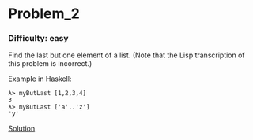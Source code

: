 # Problem_2
### Difficulty: easy
Find the last but one element of a list.
(Note that the Lisp transcription of this problem is incorrect.)

Example in Haskell:

```
λ> myButLast [1,2,3,4]
3
λ> myButLast ['a'..'z']
'y'
```
[Solution](https://wiki.haskell.org/99_questions/Solutions/2)

